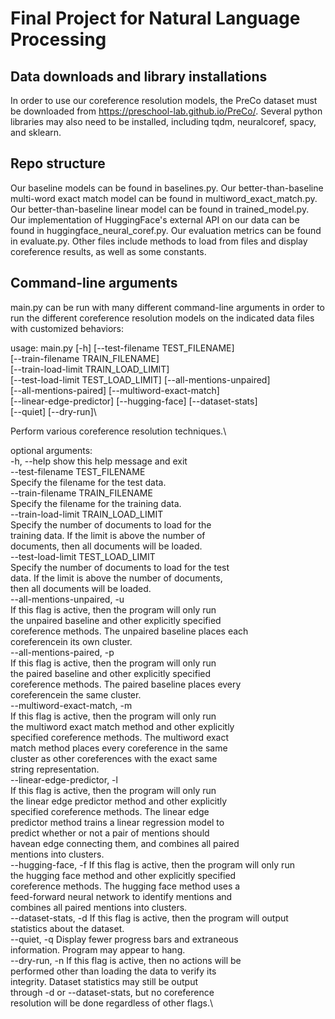 # Final Project for Natural Language Processing
## Data downloads and library installations
In order to use our coreference resolution models, the PreCo dataset must be 
downloaded from https://preschool-lab.github.io/PreCo/. Several python libraries
may also need to be installed, including tqdm, neuralcoref, spacy, and sklearn.

## Repo structure
Our baseline models can be found in baselines.py. 
Our better-than-baseline multi-word exact match model can be found in 
multiword_exact_match.py.
Our better-than-baseline linear model can be found in trained_model.py.
Our implementation of HuggingFace's external API on our data can be found in
huggingface_neural_coref.py.
Our evaluation metrics can be found in evaluate.py.
Other files include methods to load from files and display coreference results,
as well as some constants.

## Command-line arguments
main.py can be run with many different command-line arguments in order to run 
the different coreference resolution models on the indicated data files with 
customized behaviors:

usage: main.py [-h] [--test-filename TEST_FILENAME]\
               [--train-filename TRAIN_FILENAME]\
               [--train-load-limit TRAIN_LOAD_LIMIT]\
               [--test-load-limit TEST_LOAD_LIMIT] [--all-mentions-unpaired]\
               [--all-mentions-paired] [--multiword-exact-match]\
               [--linear-edge-predictor] [--hugging-face] [--dataset-stats]\
               [--quiet] [--dry-run]\

Perform various coreference resolution techniques.\

optional arguments:\
  -h, --help            show this help message and exit\
  --test-filename TEST_FILENAME\
                        Specify the filename for the test data.\
  --train-filename TRAIN_FILENAME\
                        Specify the filename for the training data.\
  --train-load-limit TRAIN_LOAD_LIMIT\
                        Specify the number of documents to load for the\
                        training data. If the limit is above the number of\
                        documents, then all documents will be loaded.\
  --test-load-limit TEST_LOAD_LIMIT\
                        Specify the number of documents to load for the test\
                        data. If the limit is above the number of documents,\
                        then all documents will be loaded.\
  --all-mentions-unpaired, -u\
                        If this flag is active, then the program will only run\
                        the unpaired baseline and other explicitly specified\
                        coreference methods. The unpaired baseline places each\
                        coreferencein its own cluster.\
  --all-mentions-paired, -p\
                        If this flag is active, then the program will only run\
                        the paired baseline and other explicitly specified\
                        coreference methods. The paired baseline places every\
                        coreferencein the same cluster.\
  --multiword-exact-match, -m\
                        If this flag is active, then the program will only run\
                        the multiword exact match method and other explicitly\
                        specified coreference methods. The multiword exact\
                        match method places every coreference in the same\
                        cluster as other coreferences with the exact same\
                        string representation.\
  --linear-edge-predictor, -l\
                        If this flag is active, then the program will only run\
                        the linear edge predictor method and other explicitly\
                        specified coreference methods. The linear edge\
                        predictor method trains a linear regression model to\
                        predict whether or not a pair of mentions should\
                        havean edge connecting them, and combines all paired\
                        mentions into clusters.\
  --hugging-face, -f    If this flag is active, then the program will only run\
                        the hugging face method and other explicitly specified\
                        coreference methods. The hugging face method uses a\
                        feed-forward neural network to identify mentions and\
                        combines all paired mentions into clusters.\
  --dataset-stats, -d   If this flag is active, then the program will output\
                        statistics about the dataset.\
  --quiet, -q           Display fewer progress bars and extraneous\
                        information. Program may appear to hang.\
  --dry-run, -n         If this flag is active, then no actions will be\
                        performed other than loading the data to verify its\
                        integrity. Dataset statistics may still be output\
                        through -d or --dataset-stats, but no coreference\
                        resolution will be done regardless of other flags.\

